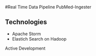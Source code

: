 #Real Time Data Pipeline PubMed-Ingester 

## Technologies

* Apache Storm
* Elastich Search on Hadoop

Active Development


